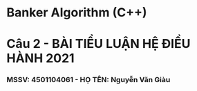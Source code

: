# Banker Algorithm (C++)
# Câu 2 - BÀI TIỂU LUẬN HỆ ĐIỀU HÀNH 2021
### MSSV: 4501104061 - HỌ TÊN: Nguyễn Văn Giàu
